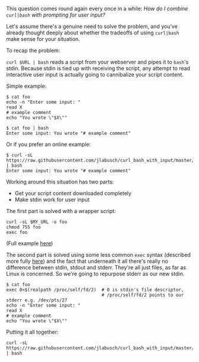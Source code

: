 This question comes round again every once in a while: *How do I combine `curl|bash` with prompting for user input?*

Let's assume there's a genuine need to solve the problem, and you've already thought deeply about whether
the tradeoffs of using `curl|bash` make sense for your situation.

To recap the problem:

`curl $URL | bash` reads a script from your webserver and pipes it to `bash`'s stdin. Because stdin is tied up
with receiving the script, any attempt to read interactive user input is actually going to cannibalize your script
content.

Simple example:

```
$ cat foo
echo -n "Enter some input: "
read X
# example comment
echo "You wrote \"$X\""
```
```
$ cat foo | bash
Enter some input: You wrote "# example comment"
```
Or if you prefer an online example:
```
$ curl -sL https://raw.githubusercontent.com/jlabusch/curl_bash_with_input/master/script.sh | bash
Enter some input: You wrote "# example comment"
```

Working around this situation has two parts:
 * Get your script content downloaded completely
 * Make stdin work for user input

The first part is solved with a wrapper script:
```
curl -sL $MY_URL -o foo
chmod 755 foo
exec foo
```
(Full example [here](https://github.com/jlabusch/curl_bash_with_input/blob/master/wrapper.sh))

The second part is solved using some less common `exec` syntax (described more fully
[here](https://www.tldp.org/LDP/abs/html/x17974.html)) and the fact that underneath it all
there's really no difference between stdin, stdout and stderr. They're all just files, as far
as Linux is concerned. So we're going to repurpose stderr as our new stdin.
```
$ cat foo
exec 0<$(realpath /proc/self/fd/2)  # 0 is stdin's file descriptor,
                                    # /proc/self/fd/2 points to our stderr e.g. /dev/pts/27
echo -n "Enter some input: "
read X
# example comment
echo "You wrote \"$X\""
```
Putting it all together:
```
curl -sL https://raw.githubusercontent.com/jlabusch/curl_bash_with_input/master/wrapper.sh | bash
```

